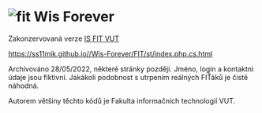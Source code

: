 # ![fit](images/favicon.ico "fit") Wis Forever
Zakonzervovaná verze [IS FIT VUT](https://wis.fit.vutbr.cz/FIT/)

https://ss11mik.github.io//Wis-Forever/FIT/st/index.php.cs.html

Archivováno 28/05/2022, některé stránky později.
Jméno, login a kontaktní údaje jsou fiktivní. Jakákoli podobnost s utrpením reálných FIŤáků je čistě náhodná.

Autorem většiny těchto kódů je Fakulta informačních technologií VUT.
